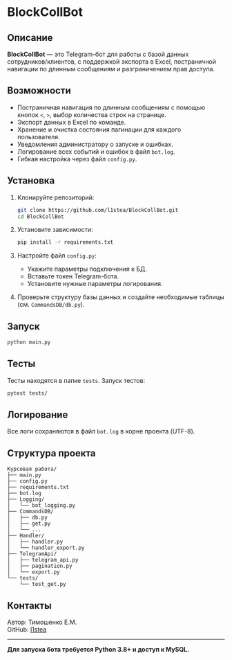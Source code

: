 # BlockCollBot

## Описание

**BlockCollBot** — это Telegram-бот для работы с базой данных сотрудников/клиентов, с поддержкой экспорта в Excel, постраничной навигации по длинным сообщениям и разграничением прав доступа.

## Возможности

- Постраничная навигация по длинным сообщениям с помощью кнопок `<`, `>`, выбор количества строк на странице.
- Экспорт данных в Excel по команде.
- Хранение и очистка состояния пагинации для каждого пользователя.
- Уведомления администратору о запуске и ошибках.
- Логирование всех событий и ошибок в файл `bot.log`.
- Гибкая настройка через файл `config.py`.

## Установка

1. Клонируйте репозиторий:
   ```sh
   git clone https://github.com/l1stea/BlockCollBot.git
   cd BlockCollBot
   ```

2. Установите зависимости:
   ```sh
   pip install -r requirements.txt
   ```

3. Настройте файл `config.py`:
   - Укажите параметры подключения к БД.
   - Вставьте токен Telegram-бота.
   - Установите нужные параметры логирования.

4. Проверьте структуру базы данных и создайте необходимые таблицы (см. `CommandsDB/db.py`).

## Запуск

```sh
python main.py
```

## Тесты

Тесты находятся в папке `tests`. Запуск тестов:
```sh
pytest tests/
```

## Логирование

Все логи сохраняются в файл `bot.log` в корне проекта (UTF-8).

## Структура проекта

```
Курсовая работа/
├── main.py
├── config.py
├── requirements.txt
├── bot.log
├── Logging/
│   └── bot_logging.py
├── CommandsDB/
│   ├── db.py
│   ├── get.py
│   └── ...
├── Handler/
│   ├── handler.py
│   └── handler_export.py
├── TelegramApi/
│   ├── telegram_api.py
│   ├── pagination.py
│   └── export.py
└── tests/
    └── test_get.py
```

## Контакты

Автор: Тимошенко Е.М.  
GitHub: [l1stea](https://github.com/l1stea)

---

**Для запуска бота требуется Python 3.8+ и доступ к MySQL.**